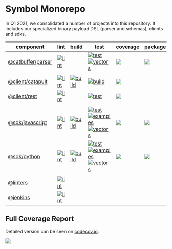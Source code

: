 # Symbol Monorepo

In Q1 2021, we consolidated a number of projects into this repository.
It includes our specialized binary payload DSL (parser and schemas), clients and sdks.

| component | lint | build | test | coverage | package |
|-----------|------|-------|------|----------| ------- |
| [@catbuffer/parser](catbuffer/parser) | [![lint][catbuffer-parser-lint]][catbuffer-job] || [![test][catbuffer-parser-test]][catbuffer-job] <br> [![vectors][catbuffer-parser-vectors]][catbuffer-job] | [![][catbuffer-parser-cov]][catbuffer-parser-cov-link] | [![][catbuffer-package]][catbuffer-package-link] |
|||||||
| [@client/catapult](client/catapult) | [![lint][client-catapult-lint]][client-catapult-job] | [![build][client-catapult-build]][client-catapult-job] | [![build][client-catapult-test]][client-catapult-job] | [![][client-catapult-cov]][client-catapult-cov-link] |
| [@client/rest](client/rest) | [![lint][client-rest-lint]][client-rest-job] || [![test][client-rest-test]][client-rest-job] | [![][client-rest-cov]][client-rest-cov-link] |
|||||||
| [@sdk/javascript](sdk/javascript) | [![lint][sdk-javascript-lint]][sdk-javascript-job] | [![build][sdk-javascript-build]][sdk-javascript-job] | [![test][sdk-javascript-test]][sdk-javascript-job] <br> [![examples][sdk-javascript-examples]][sdk-javascript-job] <br> [![vectors][sdk-javascript-vectors]][sdk-javascript-job] | [![][sdk-javascript-cov]][sdk-javascript-cov-link] | [![][sdk-javascript-package]][sdk-javascript-package-link] |
| [@sdk/python](sdk/python) | [![lint][sdk-python-lint]][sdk-python-job] | [![build][sdk-python-build]][sdk-python-job] | [![test][sdk-python-test]][sdk-python-job] <br> [![examples][sdk-python-examples]][sdk-python-job] <br> [![vectors][sdk-python-vectors]][sdk-python-job] | [![][sdk-python-cov]][sdk-python-cov-link] | [![][sdk-python-package]][sdk-python-package-link] |
|||||||
| [@linters](linters) | [![lint][linters-lint]][linters-job] |||||
| [@jenkins](jenkins) | [![lint][jenkins-lint]][jenkins-job] |||||

## Full Coverage Report

Detailed version can be seen on [codecov.io][symbol-cov-link].

[![][symbol-cov]][symbol-cov-link]

[symbol-cov]: https://codecov.io/gh/symbol/symbol/branch/dev/graphs/tree.svg
[symbol-cov-link]: https://codecov.io/gh/symbol/symbol/tree/dev

[catbuffer-job]: https://jenkins.symboldev.com/blue/organizations/jenkins/Symbol%2Fgenerated%2Fsymbol%2Fcatbuffer-parser/activity/?branch=dev
[catbuffer-parser-lint]: https://jenkins.symboldev.com/buildStatus/icon?job=Symbol%2Fgenerated%2Fsymbol%2Fcatbuffer-parser%2Fdev%2F&config=catbuffer-parser-lint
[catbuffer-parser-test]: https://jenkins.symboldev.com/buildStatus/icon?job=Symbol%2Fgenerated%2Fsymbol%2Fcatbuffer-parser%2Fdev%2F&config=catbuffer-parser-test
[catbuffer-parser-vectors]: https://jenkins.symboldev.com/buildStatus/icon?job=Symbol%2Fgenerated%2Fsymbol%2Fcatbuffer-parser%2Fdev%2F&config=catbuffer-parser-vectors
[catbuffer-parser-cov]: https://codecov.io/gh/symbol/symbol/branch/dev/graph/badge.svg?token=SSYYBMK0M7&flag=catbuffer-parser
[catbuffer-parser-cov-link]: https://codecov.io/gh/symbol/symbol/tree/dev/catbuffer/parser
[catbuffer-package]: https://img.shields.io/pypi/v/catparser
[catbuffer-package-link]: https://pypi.org/project/catparser

[client-catapult-job]: https://jenkins.symboldev.com/blue/organizations/jenkins/Symbol%2Fgenerated%2Fsymbol%2Fclient-catapult/activity?branch=dev
[client-catapult-lint]: https://jenkins.symboldev.com/buildStatus/icon?job=Symbol%2Fgenerated%2Fsymbol%2Fclient-catapult%2Fdev%2F&config=client-catapult-lint
[client-catapult-build]: https://jenkins.symboldev.com/buildStatus/icon?job=Symbol%2Fgenerated%2Fsymbol%2Fclient-catapult%2Fdev%2F&config=client-catapult-build
[client-catapult-test]: https://jenkins.symboldev.com/buildStatus/icon?job=Symbol%2Fgenerated%2Fsymbol%2Fclient-catapult%2Fdev%2F&config=client-catapult-test
[client-catapult-cov]: https://codecov.io/gh/symbol/symbol/branch/dev/graph/badge.svg?token=SSYYBMK0M7&flag=client-catapult
[client-catapult-cov-link]: https://codecov.io/gh/symbol/symbol/tree/dev/client/catapult

[client-rest-job]: https://jenkins.symboldev.com/blue/organizations/jenkins/Symbol%2Fgenerated%2Fsymbol%2Fclient-rest/activity?branch=dev
[client-rest-lint]: https://jenkins.symboldev.com/buildStatus/icon?job=Symbol%2Fgenerated%2Fsymbol%2Fclient-rest%2Fdev%2F&config=client-rest-lint
[client-rest-test]: https://jenkins.symboldev.com/buildStatus/icon?job=Symbol%2Fgenerated%2Fsymbol%2Fclient-rest%2Fdev%2F&config=client-rest-test
[client-rest-cov]: https://codecov.io/gh/symbol/symbol/branch/dev/graph/badge.svg?token=SSYYBMK0M7&flag=client-rest
[client-rest-cov-link]: https://codecov.io/gh/symbol/symbol/tree/dev/client/rest

[sdk-javascript-job]: https://jenkins.symboldev.com/blue/organizations/jenkins/Symbol%2Fgenerated%2Fsymbol%2Fsdk-javascript/activity?branch=dev
[sdk-javascript-lint]: https://jenkins.symboldev.com/buildStatus/icon?job=Symbol%2Fgenerated%2Fsymbol%2Fsdk-javascript%2Fdev%2F&config=sdk-javascript-lint
[sdk-javascript-build]: https://jenkins.symboldev.com/buildStatus/icon?job=Symbol%2Fgenerated%2Fsymbol%2Fsdk-javascript%2Fdev%2F&config=sdk-javascript-build
[sdk-javascript-test]: https://jenkins.symboldev.com/buildStatus/icon?job=Symbol%2Fgenerated%2Fsymbol%2Fsdk-javascript%2Fdev%2F&config=sdk-javascript-test
[sdk-javascript-examples]: https://jenkins.symboldev.com/buildStatus/icon?job=Symbol%2Fgenerated%2Fsymbol%2Fsdk-javascript%2Fdev%2F&config=sdk-javascript-examples
[sdk-javascript-vectors]: https://jenkins.symboldev.com/buildStatus/icon?job=Symbol%2Fgenerated%2Fsymbol%2Fsdk-javascript%2Fdev%2F&config=sdk-javascript-vectors
[sdk-javascript-cov]: https://codecov.io/gh/symbol/symbol/branch/dev/graph/badge.svg?token=SSYYBMK0M7&flag=sdk-javascript
[sdk-javascript-cov-link]: https://codecov.io/gh/symbol/symbol/tree/dev/sdk/javascript
[sdk-javascript-package]: https://img.shields.io/npm/v/symbol-sdk-javascript
[sdk-javascript-package-link]: https://www.npmjs.com/package/symbol-sdk-javascript

[sdk-python-job]: https://jenkins.symboldev.com/blue/organizations/jenkins/Symbol%2Fgenerated%2Fsymbol%2Fsdk-python/activity?branch=dev
[sdk-python-lint]: https://jenkins.symboldev.com/buildStatus/icon?job=Symbol%2Fgenerated%2Fsymbol%2Fsdk-python%2Fdev%2F&config=sdk-python-lint
[sdk-python-build]: https://jenkins.symboldev.com/buildStatus/icon?job=Symbol%2Fgenerated%2Fsymbol%2Fsdk-python%2Fdev%2F&config=sdk-python-build
[sdk-python-test]: https://jenkins.symboldev.com/buildStatus/icon?job=Symbol%2Fgenerated%2Fsymbol%2Fsdk-python%2Fdev%2F&config=sdk-python-test
[sdk-python-examples]: https://jenkins.symboldev.com/buildStatus/icon?job=Symbol%2Fgenerated%2Fsymbol%2Fsdk-python%2Fdev%2F&config=sdk-python-examples
[sdk-python-vectors]: https://jenkins.symboldev.com/buildStatus/icon?job=Symbol%2Fgenerated%2Fsymbol%2Fsdk-python%2Fdev%2F&config=sdk-python-vectors
[sdk-python-cov]: https://codecov.io/gh/symbol/symbol/branch/dev/graph/badge.svg?token=SSYYBMK0M7&flag=sdk-python
[sdk-python-cov-link]: https://codecov.io/gh/symbol/symbol/tree/dev/sdk/python
[sdk-python-package]: https://img.shields.io/pypi/v/symbol-sdk-python
[sdk-python-package-link]: https://pypi.org/project/symbol-sdk-python

[jenkins-job]: https://jenkins.symboldev.com/blue/organizations/jenkins/Symbol%2Fgenerated%2Fsymbol%2Fjenkins/activity?branch=dev
[jenkins-lint]: https://jenkins.symboldev.com/buildStatus/icon?job=Symbol%2Fgenerated%2Fsymbol%2Fjenkins%2Fdev%2F&config=jenkins-lint

[linters-job]: https://jenkins.symboldev.com/blue/organizations/jenkins/Symbol%2Fgenerated%2Fsymbol%2Flinters/activity?branch=dev
[linters-lint]: https://jenkins.symboldev.com/buildStatus/icon?job=Symbol%2Fgenerated%2Fsymbol%2Flinters%2Fdev%2F&config=linters-lint
